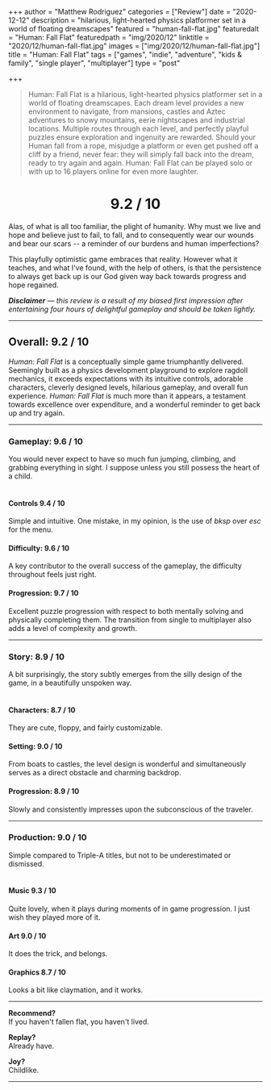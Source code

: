 +++
author = "Matthew Rodriguez"
categories = ["Review"]
date = "2020-12-12"
description = "hilarious, light-hearted physics platformer set in a world of floating dreamscapes"
featured = "human-fall-flat.jpg"
featuredalt = "Human: Fall Flat"
featuredpath = "img/2020/12"
linktitle = "2020/12/human-fall-flat.jpg"
images = ["img/2020/12/human-fall-flat.jpg"]
title = "Human: Fall Flat"
tags = ["games", "indie", "adventure", "kids & family", "single player", "multiplayer"]
type = "post"

+++

> Human: Fall Flat is a hilarious, light-hearted physics platformer set in a world of floating dreamscapes.
> Each dream level provides a new environment to navigate, from mansions, castles and Aztec adventures to snowy mountains, eerie nightscapes and industrial locations. Multiple routes through each level, and perfectly playful puzzles ensure exploration and ingenuity are rewarded.
> Should your Human fall from a rope, misjudge a platform or even get pushed off a cliff by a friend, never fear: they will simply fall back into the dream, ready to try again and again.
> Human: Fall Flat can be played solo or with up to 16 players online for even more laughter.

<h1 style="text-align: center">9.2 / 10</h1>

Alas, of what is all too familiar, the plight of humanity. Why must we live and hope and believe just to fail, to fall, and to consequently wear our wounds and bear our scars -- a reminder of our burdens and human imperfections?

This playfully optimistic game embraces that reality. However what it teaches, and what I've found, with the help of others, is that the persistence to always get back up is our God given way back towards progress and hope regained.

*<b>Disclaimer</b> &mdash; this review is a result of my biased first impression after entertaining four hours of delightful gameplay and should be taken lightly.*

***

## Overall: 9.2 / 10

*Human: Fall Flat* is a conceptually simple game triumphantly delivered. Seemingly built as a physics development playground to explore ragdoll mechanics, it exceeds expectations with its intuitive controls, adorable characters, cleverly designed levels, hilarious gameplay, and overall fun experience. *Human: Fall Flat* is much more than it appears, a testament towards excellence over expenditure, and a wonderful reminder to get back up and try again.

***

### Gameplay: 9.6 / 10
You would never expect to have so much fun jumping, climbing, and grabbing everything in sight. I suppose unless you still possess the heart of a child.
<br>
<br>

#### Controls 9.4 / 10
Simple and intuitive. One mistake, in my opinion, is the use of *bksp* over *esc* for the menu.

#### Difficulty: 9.6 / 10
A key contributor to the overall success of the gameplay, the difficulty throughout feels just right.

#### Progression: 9.7 / 10
Excellent puzzle progression with respect to both mentally solving and physically completing them. The transition from single to multiplayer also adds a level of complexity and growth.

***

### Story: 8.9 / 10
A bit surprisingly, the story subtly emerges from the silly design of the game, in a beautifully unspoken way.
<br>
<br>

#### Characters: 8.7 / 10
They are cute, floppy, and fairly customizable.

#### Setting: 9.0 / 10
From boats to castles, the level design is wonderful and simultaneously serves as a direct obstacle and charming backdrop.

#### Progression: 8.9 / 10
Slowly and consistently impresses upon the subconscious of the traveler.

***

### Production: 9.0 / 10
Simple compared to Triple-A titles, but not to be underestimated or dismissed.
<br>
<br>

#### Music 9.3 / 10
Quite lovely, when it plays during moments of in game progression. I just wish they played more of it.

#### Art 9.0 / 10
It does the trick, and belongs.

#### Graphics 8.7 / 10
Looks a bit like claymation, and it works.

***

**Recommend?**  
If you haven't fallen flat, you haven't lived.

**Replay?**  
Already have.

**Joy?**  
Childlike.

***